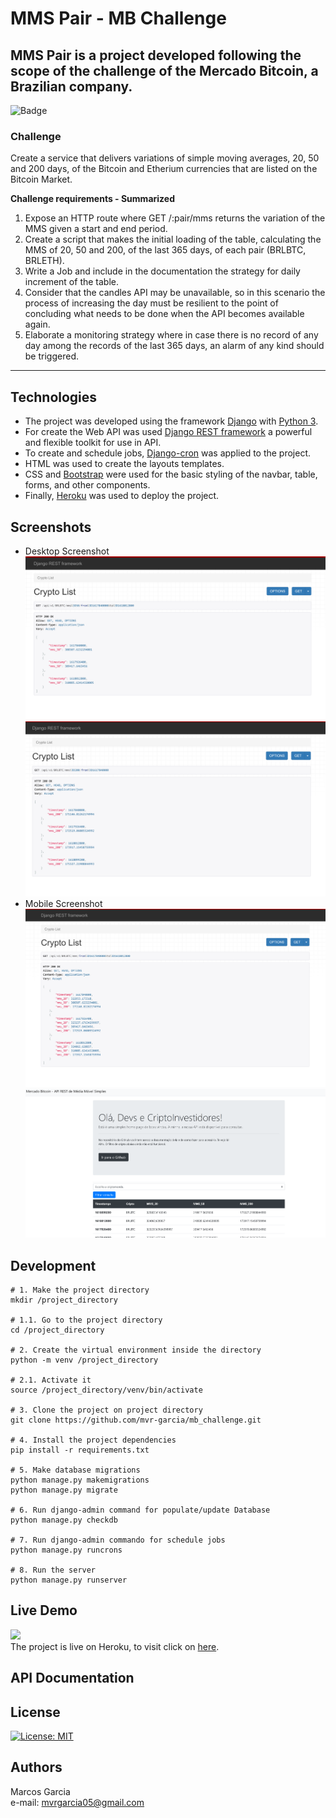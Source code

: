 MMS Pair - MB Challenge
======

MMS Pair is a project developed following the scope of the challenge of the Mercado Bitcoin, a Brazilian company.
------

![Badge](https://img.shields.io/badge/MB-MMS%20Pair-blue?style=for-the-badge&logo=appveyor)


### Challenge
Create a service that delivers variations of simple moving averages, 20, 50 and 200 days, of the Bitcoin and Etherium currencies that are listed on the Bitcoin Market.

**Challenge requirements - Summarized**

1. Expose an HTTP route where GET /:pair/mms returns the variation of the MMS given a start and end period.
2. Create a script that makes the initial loading of the table, calculating the MMS of 20, 50 and 200, of the last 365 days, of each pair (BRLBTC, BRLETH).
3. Write a Job and include in the documentation the strategy for daily increment of the
table.
4. Consider that the candles API may be unavailable, so in this scenario the process of increasing the day must be resilient to the point of concluding what needs to be done when the API becomes available again.
5. Elaborate a monitoring strategy where in case there is no record of any day among the records of the last 365 days, an alarm of any kind should be triggered.

------
## Technologies

* The project was developed using the framework [Django](https://www.djangoproject.com/) with [Python 3](https://www.python.org/).
* For create the Web API was used [Django REST framework](https://www.django-rest-framework.org/) a powerful and flexible toolkit for use in API.
* To create and schedule jobs, [Django-cron](https://django-cron.readthedocs.io/en/latest/installation.html) was applied to the project.
* HTML was used to create the layouts templates.
* CSS and [Bootstrap](https://getbootstrap.com/) were used for the basic styling of the navbar, table, forms, and other components.
* Finally, [Heroku](www.heroku.com) was used to deploy the project.

## Screenshots

- Desktop Screenshot  
![](screenshots/1.png)  
![](screenshots/2.png)
- Mobile Screenshot  
![](screenshots/3.png)  
![](screenshots/4.png)

## Development 

```shell
# 1. Make the project directory
mkdir /project_directory

# 1.1. Go to the project directory
cd /project_directory

# 2. Create the virtual environment inside the directory
python -m venv /project_directory

# 2.1. Activate it
source /project_directory/venv/bin/activate

# 3. Clone the project on project directory
git clone https://github.com/mvr-garcia/mb_challenge.git

# 4. Install the project dependencies
pip install -r requirements.txt

# 5. Make database migrations
python manage.py makemigrations
python manage.py migrate

# 6. Run django-admin command for populate/update Database
python manage.py checkdb

# 7. Run django-admin commando for schedule jobs
python manage.py runcrons

# 8. Run the server
python manage.py runserver
```

## Live Demo

![](screenshots/heroku.png)  
The project is live on Heroku, to visit click on [here](https://daily-learn.herokuapp.com/).

## API Documentation


## License

[![License: MIT](https://img.shields.io/badge/License-MIT-red.svg)](https://opensource.org/licenses/MIT)

## Authors
Marcos Garcia   
e-mail: mvrgarcia05@gmail.com
